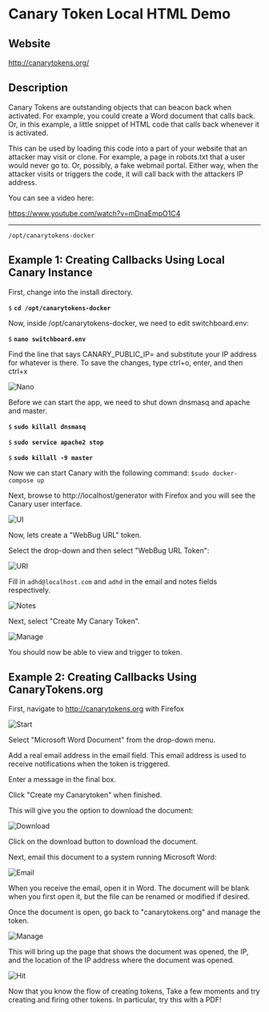 
Canary Token Local HTML Demo
=======

Website
-------

<http://canarytokens.org/>

Description
-----------

Canary Tokens are outstanding objects that can beacon back when activated.  For example, you could create a Word document that calls back.  Or, in this example, a little snippet of HTML code that calls back whenever it is activated.

This can be used by loading this code into a part of your website that an attacker may visit or clone.  For example, a page in robots.txt that a user would never go to. Or, possibly, a fake webmail portal.  Either way, when the attacker visits or triggers the code, it will call back with the attackers IP address.

You can see a video here:

<https://www.youtube.com/watch?v=mDnaEmpO1C4>

----------------

`/opt/canarytokens-docker`



Example 1: Creating Callbacks Using Local Canary Instance
-------------------------------------------

First, change into the install directory.

`$` **`cd /opt/canarytokens-docker`**

Now, inside /opt/canarytokens-docker, we need to edit switchboard.env:

`$` **`nano switchboard.env`**

Find the line that says CANARY_PUBLIC_IP= and substitute your IP address
for whatever is there.  To save the changes, type ctrl+o, enter, and then
ctrl+x

![Nano](CanaryDemo_files/Selection_001.png  "Nano edit")

Before we can start the app, we need to shut
down dnsmasq and apache and master.

`$` **`sudo killall dnsmasq`**

`$` **`sudo service apache2 stop`**

`$` **`sudo killall -9 master`**

Now we can start Canary with the following command:
`$sudo docker-compose up`

Next, browse to http://localhost/generator with Firefox and you will see the Canary user interface.

![UI](CanaryDemo_files/Selection_003.png  "UI")


Now, lets create a "WebBug URL" token.

Select the drop-down and then select "WebBug URL Token":

![URI](CanaryDemo_files/Selection_004.png  "URI")

Fill in `adhd@localhost.com` and `adhd` in the email and notes fields respectively.

![Notes](CanaryDemo_files/Selection_006.png  "Notes")

Next, select "Create My Canary Token".

![Manage](CanaryDemo_files/TokenCreated.png  "Manage")

You should now be able to view and trigger to token.

Example 2: Creating Callbacks Using CanaryTokens.org
----------------------------------------------------
First, navigate to http://canarytokens.org with Firefox

![Start](LiveCanary/Start.png  "Start")

Select "Microsoft Word Document" from the drop-down menu.

Add a real email address in the email field. This email address is used to receive notifications when the token is triggered.

Enter a message in the final box.

Click "Create my Canarytoken" when finished.

This will give you the option to download the document:

![Download](LiveCanary_files/DownloadDoc.png  "Download")

Click on the download button to download the document.

Next, email this document to a system running Microsoft Word:

![Email](LiveCanary_files/SendEmail.png  "Email")

When you receive the email, open it in Word. The document will be blank when you first open it, but the file can be renamed or modified if desired.

Once the document is open, go back to "canarytokens.org" and manage the token.

![Manage](LiveCanary_files/ManageThisToken.png  "Manage")

This will bring up the page that shows the document was opened, the IP, and the location of the IP address where the document was opened.

![Hit](LiveCanary_files/TokenHit.png  "Hit")

Now that you know the flow of creating tokens, Take a few moments and try creating and firing other tokens.  In particular, try this with a PDF!
